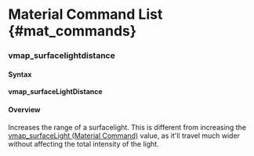 # Material Command List {#mat_commands}

### vmap_surfacelightdistance
#### Syntax

**vmap_surfaceLightDistance <scale>**

#### Overview

Increases the range of a surfacelight. This is different from increasing
the [vmap_surfaceLight (Material
Command)](vmap_surfaceLight) value, as
it'll travel much wider without affecting the total intensity of the
light.